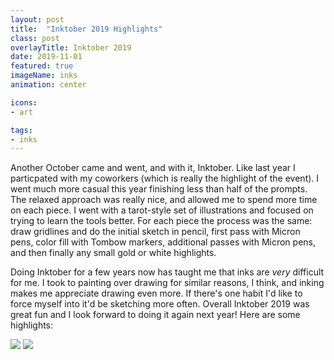 ```yaml
---
layout: post
title:  "Inktober 2019 Highlights"
class: post
overlayTitle: Inktober 2019
date: 2019-11-01
featured: true
imageName: inks
animation: center

icons:
- art

tags:
- inks
---
```


<span class="dropcap">A</span>nother October came and went, and with it, Inktober. Like last year I particpated with my coworkers (which is really the highlight of the event). I went much more casual this year finishing less than half of the prompts. The relaxed approach was really nice, and allowed me to spend more time on each piece. I went with a tarot-style set of illustrations and focused on trying to learn the tools better. For each piece the process was the same: draw gridlines and do the initial sketch in pencil, first pass with Micron pens, color fill with Tombow markers, additional passes with Micron pens, and then finally any small gold or white highlights.

Doing Inktober for a few years now has taught me that inks are <em>very</em> difficult for me. I took to painting over drawing for similar reasons, I think, and inking makes me appreciate drawing even more. If there's one habit I'd like to force myself into it'd be sketching more often. Overall Inktober 2019 was great fun and I look forward to doing it again next year! Here are some highlights:

<img src="{{ site.baseurl }}/image/assets/inktober2019/inktober1.jpg" class="outline shadows photo">

<img src="{{ site.baseurl }}/image/assets/inktober2019/inktober2.jpg" class="outline shadows photo">